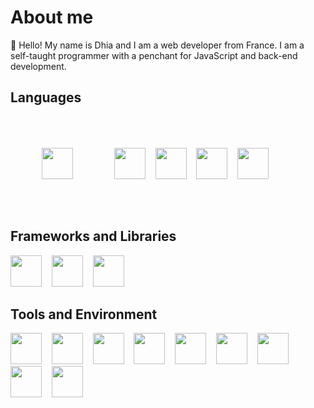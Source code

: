 <h1>About me</h1>
<p>👋 Hello! My name is Dhia and I am a web developer from France. I am a self-taught programmer with a penchant for JavaScript and back-end development.</p>

<h2>Languages</h2>
<div>
    <img src="https://cdn.jsdelivr.net/gh/devicons/devicon/icons/html5/html5-plain-wordmark.svg" height="50px" style="padding: 50px" />&nbsp &nbsp
    <img src="https://cdn.jsdelivr.net/gh/devicons/devicon/icons/css3/css3-plain-wordmark.svg" height="50px" />&nbsp &nbsp
    <img src="https://cdn.jsdelivr.net/gh/devicons/devicon/icons/javascript/javascript-original.svg" height="50px" />&nbsp &nbsp
    <img src="https://cdn.jsdelivr.net/gh/devicons/devicon/icons/typescript/typescript-original.svg" height="50px" />&nbsp &nbsp
    <img src="https://cdn.jsdelivr.net/gh/devicons/devicon/icons/php/php-original.svg" height="50px" />
</div>

<h2>Frameworks and Libraries</h2>
<div>
	<img src="https://cdn.jsdelivr.net/gh/devicons/devicon/icons/bootstrap/bootstrap-original.svg" height="50px" />&nbsp &nbsp
	<img src="https://cdn.jsdelivr.net/gh/devicons/devicon/icons/vuejs/vuejs-original.svg" height="50px" />&nbsp &nbsp
	<img src="https://cdn.jsdelivr.net/gh/devicons/devicon/icons/express/express-original.svg" height="50px" />&nbsp &nbsp
</div>

<h2>Tools and Environment</h2>
<div>
	<img src="https://cdn.jsdelivr.net/gh/devicons/devicon/icons/ubuntu/ubuntu-plain.svg" height="50px" />&nbsp &nbsp
	<img src="https://cdn.jsdelivr.net/gh/devicons/devicon/icons/windows8/windows8-original.svg" height="50px" />&nbsp &nbsp
    <img src="https://cdn.jsdelivr.net/gh/devicons/devicon/icons/vscode/vscode-original.svg" height="50px" />&nbsp &nbsp
	<img src="https://cdn.jsdelivr.net/gh/devicons/devicon/icons/nodejs/nodejs-original.svg" height="50px" />&nbsp &nbsp
	<img src="https://cdn.jsdelivr.net/gh/devicons/devicon/icons/npm/npm-original-wordmark.svg" height="50px" />&nbsp &nbsp
	<img src="https://cdn.jsdelivr.net/gh/devicons/devicon/icons/yarn/yarn-original.svg" height="50px" />&nbsp &nbsp
	<img src="https://cdn.jsdelivr.net/gh/devicons/devicon/icons/composer/composer-original.svg" height="50px" />&nbsp &nbsp
	<img src="https://cdn.jsdelivr.net/gh/devicons/devicon/icons/git/git-original.svg" height="50px" />&nbsp &nbsp
	<img src="https://cdn.jsdelivr.net/gh/devicons/devicon/icons/github/github-original.svg" height="50px" />
</div>
<!--
<h2>Let's get in touch!</h2>
<div>
	<img src="https://cdn.jsdelivr.net/gh/devicons/devicon/icons/linkedin/linkedin-original.svg" height="50px" />
</div>
- 👀 I’m interested in ...
- 🌱 I’m currently learning ...
- 💞️ I’m looking to collaborate on ...
- 📫 You can reach me via e-mail or through LinkedIn.

<h1>GitHub Stats</h1>-->
